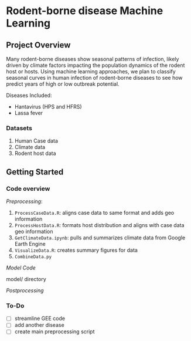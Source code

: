 # Rodent-borne disease Machine Learning

## Project Overview
Many rodent-borne diseases show seasonal patterns of infection, likely driven by climate factors impacting the population dynamics of the rodent host or hosts. Using machine learning approaches, we plan to classify seasonal curves in human infection of rodent-borne diseases to see how predict years of high or low outbreak potential.

Diseases Included:
- Hantavirus (HPS and HFRS)
- Lassa fever 

### Datasets
1. Human Case data
2. Climate data 
3. Rodent host data 

## Getting Started

### Code overview

_Preprocessing_:
1. `ProcessCaseData.R`: aligns case data to same format and adds geo information
2. `ProcessHostData.R`: formats host distribution and aligns with case data geo information
3. `GetClimateData.ipynb`: pulls and summarizes climate data from Google Earth Engine
4. `VisualizeData.R`: creates summary figures for data
5. `CombineData.py`

_Model Code_

model/ directory

_Postprocessing_


### To-Do
- [ ] streamline GEE code 
- [ ] add another disease
- [ ] create main preprocessing script

